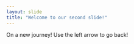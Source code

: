 ```yaml
---
layout: slide
title: "Welcome to our second slide!"
---
```

On a new journey!
Use the left arrow to go back!
